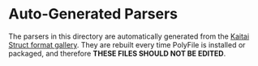 # Auto-Generated Parsers

The parsers in this directory are automatically generated from the [Kaitai Struct format gallery](https://formats.kaitai.io/). They are rebuilt every time PolyFile is installed or packaged, and therefore **THESE FILES SHOULD NOT BE EDITED**.
